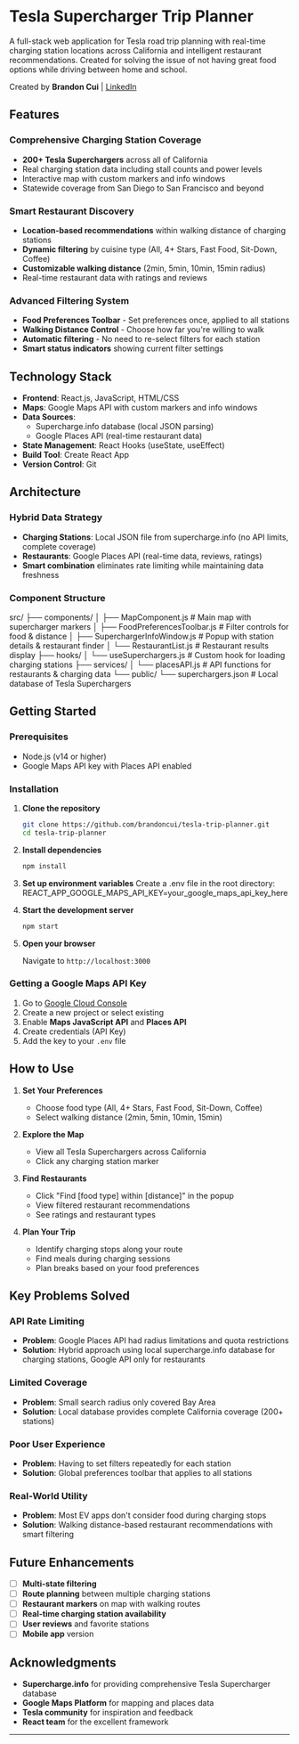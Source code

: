 # Tesla Supercharger Trip Planner

A full-stack web application for Tesla road trip planning with real-time charging station locations across California and intelligent restaurant recommendations.
Created for solving the issue of not having great food options while driving between home and school.

Created by **Brandon Cui** | [LinkedIn](https://linkedin.com/in/brandoncui)

## Features

### **Comprehensive Charging Station Coverage**
- **200+ Tesla Superchargers** across all of California
- Real charging station data including stall counts and power levels
- Interactive map with custom markers and info windows
- Statewide coverage from San Diego to San Francisco and beyond

### **Smart Restaurant Discovery**
- **Location-based recommendations** within walking distance of charging stations
- **Dynamic filtering** by cuisine type (All, 4+ Stars, Fast Food, Sit-Down, Coffee)
- **Customizable walking distance** (2min, 5min, 10min, 15min radius)
- Real-time restaurant data with ratings and reviews

### **Advanced Filtering System**
- **Food Preferences Toolbar** - Set preferences once, applied to all stations
- **Walking Distance Control** - Choose how far you're willing to walk
- **Automatic filtering** - No need to re-select filters for each station
- **Smart status indicators** showing current filter settings

## Technology Stack

- **Frontend**: React.js, JavaScript, HTML/CSS
- **Maps**: Google Maps API with custom markers and info windows
- **Data Sources**: 
  - Supercharge.info database (local JSON parsing)
  - Google Places API (real-time restaurant data)
- **State Management**: React Hooks (useState, useEffect)
- **Build Tool**: Create React App
- **Version Control**: Git

## Architecture

### **Hybrid Data Strategy**
- **Charging Stations**: Local JSON file from supercharge.info (no API limits, complete coverage)
- **Restaurants**: Google Places API (real-time data, reviews, ratings)
- **Smart combination** eliminates rate limiting while maintaining data freshness

### **Component Structure**
src/
├── components/
│   ├── MapComponent.js           # Main map with supercharger markers
│   ├── FoodPreferencesToolbar.js # Filter controls for food & distance
│   ├── SuperchargerInfoWindow.js # Popup with station details & restaurant finder
│   └── RestaurantList.js         # Restaurant results display
├── hooks/
│   └── useSuperchargers.js       # Custom hook for loading charging stations
├── services/
│   └── placesAPI.js              # API functions for restaurants & charging data
└── public/
└── superchargers.json        # Local database of Tesla Superchargers

## Getting Started

### **Prerequisites**
- Node.js (v14 or higher)
- Google Maps API key with Places API enabled

### **Installation**

1. **Clone the repository**
    ```bash
    git clone https://github.com/brandoncui/tesla-trip-planner.git
    cd tesla-trip-planner

2. **Install dependencies**
    ```bash
    npm install

3. **Set up environment variables** Create a .env file in the root directory:
    REACT_APP_GOOGLE_MAPS_API_KEY=your_google_maps_api_key_here

4. **Start the development server**
    ```bash
    npm start

5. **Open your browser**
   
   Navigate to `http://localhost:3000`

### **Getting a Google Maps API Key**

1. Go to [Google Cloud Console](https://console.cloud.google.com/)
2. Create a new project or select existing
3. Enable **Maps JavaScript API** and **Places API**
4. Create credentials (API Key)
5. Add the key to your `.env` file

## How to Use

1. **Set Your Preferences**
   - Choose food type (All, 4+ Stars, Fast Food, Sit-Down, Coffee)
   - Select walking distance (2min, 5min, 10min, 15min)

2. **Explore the Map**
   - View all Tesla Superchargers across California
   - Click any charging station marker

3. **Find Restaurants**
   - Click "Find [food type] within [distance]" in the popup
   - View filtered restaurant recommendations
   - See ratings and restaurant types

4. **Plan Your Trip**
   - Identify charging stops along your route
   - Find meals during charging sessions
   - Plan breaks based on your food preferences

## Key Problems Solved

### **API Rate Limiting**
- **Problem**: Google Places API had radius limitations and quota restrictions
- **Solution**: Hybrid approach using local supercharge.info database for charging stations, Google API only for restaurants

### **Limited Coverage**
- **Problem**: Small search radius only covered Bay Area
- **Solution**: Local database provides complete California coverage (200+ stations)

### **Poor User Experience**
- **Problem**: Having to set filters repeatedly for each station
- **Solution**: Global preferences toolbar that applies to all stations

### **Real-World Utility**
- **Problem**: Most EV apps don't consider food during charging stops
- **Solution**: Walking distance-based restaurant recommendations with smart filtering

## Future Enhancements

- [ ] **Multi-state filtering**
- [ ] **Route planning** between multiple charging stations
- [ ] **Restaurant markers** on map with walking routes
- [ ] **Real-time charging station availability**
- [ ] **User reviews** and favorite stations
- [ ] **Mobile app** version

## Acknowledgments

- **Supercharge.info** for providing comprehensive Tesla Supercharger database
- **Google Maps Platform** for mapping and places data
- **Tesla community** for inspiration and feedback
- **React team** for the excellent framework

---